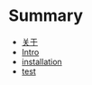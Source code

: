 # Summary

* [关于](README.md)
* [Intro](chapter1.md)
* [installation](installation.md)
* [test](test.md)

